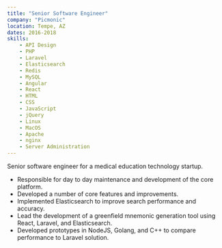 ```yaml
---
title: "Senior Software Engineer"
company: "Picmonic"
location: Tempe, AZ
dates: 2016-2018
skills:
    - API Design
    - PHP
    - Laravel
    - Elasticsearch
    - Redis
    - MySQL
    - Angular
    - React
    - HTML
    - CSS
    - JavaScript
    - jQuery
    - Linux
    - MacOS
    - Apache
    - nginx
    - Server Administration
---
```


Senior software engineer for a medical education technology startup.

- Responsible for day to day maintenance and development of the core platform.
- Developed a number of core features and improvements.
- Implemented Elasticsearch to improve search performance and accuracy.
- Lead the development of a greenfield mnemonic generation tool using React, Laravel, and Elasticsearch.
- Developed prototypes in NodeJS, Golang, and C++ to compare performance to Laravel solution.
